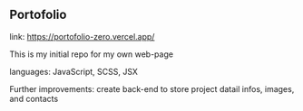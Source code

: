 ## Portofolio

 link: https://portofolio-zero.vercel.app/

 This is my initial repo for my own web-page

 languages: JavaScript, SCSS, JSX

Further improvements: create back-end to store project datail infos, images, and contacts